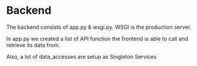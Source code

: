 # Backend

The backend consists of app.py & wsgi.py. WSGI is the production server.

In app.py we created a list of API function the frontend is able to call and retrieve its data from.

Also, a lot of data_accesses are setup as Singleton Services